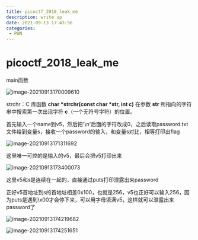 ```yaml
---
title: picoctf_2018_leak_me
description: write up
date: 2021-09-13 17:43:56
categories:
 - PWN
---
```




# picoctf_2018_leak_me

main函数

![image-20210913170009610](https://gitee.com/gdmzyzl/picgo/raw/master/picbed/image-20210913170009610.png)

strchr：C 库函数 **char \*strchr(const char \*str, int c)** 在参数 **str** 所指向的字符串中搜索第一次出现字符 **c**（一个无符号字符）的位置。

首先输入一个name到v5，然后把'\n'后面的字符改成0，之后读取password.txt文件给到变量s，接收一个password的输入，和变量s对比，相等打印出flag

![image-20210913171311692](https://gitee.com/gdmzyzl/picgo/raw/master/picbed/image-20210913171311692.png)

这里唯一可控的是输入的v5，最后会把v5打印出来

![image-20210913173400073](https://gitee.com/gdmzyzl/picgo/raw/master/picbed/image-20210913173400073.png)

这里v5和s是连续在一起的，直接通过puts打印泄露出来password

正好v5首地址到s的首地址相差0x100，也就是256，v5也正好可以输入256，因为puts是遇到\x00才会停下来，可以用字母填满v5，这样就可以泄露出来password了

![image-20210913174219682](https://gitee.com/gdmzyzl/picgo/raw/master/picbed/image-20210913174219682.png)

![image-20210913174251651](https://gitee.com/gdmzyzl/picgo/raw/master/picbed/image-20210913174251651.png)

